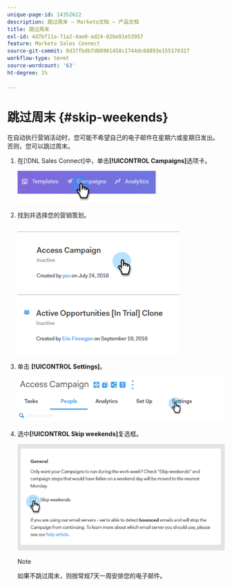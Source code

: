 ```yaml
---
unique-page-id: 14352622
description: 跳过周末 — Marketo文档 — 产品文档
title: 跳过周末
exl-id: 4d7bf11a-71a2-4ae0-ad24-02be81e53957
feature: Marketo Sales Connect
source-git-commit: 0d37fbdb7d08901458c1744dc68893e155176327
workflow-type: tm+mt
source-wordcount: '63'
ht-degree: 1%

---
```


# 跳过周末 {#skip-weekends}

在自动执行营销活动时，您可能不希望自己的电子邮件在星期六或星期日发出。 否则，您可以跳过周末。

1. 在[!DNL Sales Connect]中，单击&#x200B;**[!UICONTROL  Campaigns]**&#x200B;选项卡。

   ![](assets/one-2.png)

1. 找到并选择您的营销策划。

   ![](assets/two-2.png)

1. 单击 **[!UICONTROL Settings]**。

   ![](assets/three-2.png)

1. 选中&#x200B;**[!UICONTROL Skip weekends]**&#x200B;复选框。

   ![](assets/four-2.png)

   >[!NOTE]
   >
   >如果不跳过周末，则按常规7天一周安排您的电子邮件。
